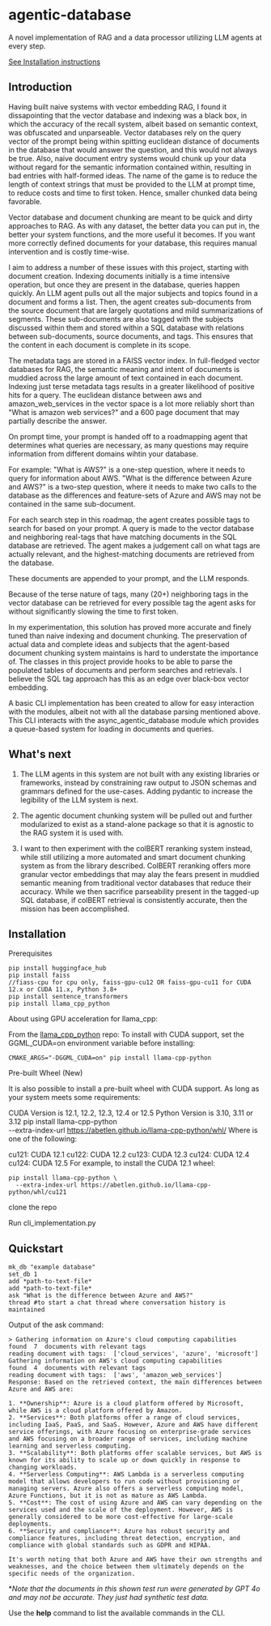 # agentic-database

A novel implementation of RAG and a data processor utilizing LLM agents at every step.

[See Installation instructions](#installation)

## Introduction

Having built naive systems with vector embedding RAG, I found it dissapointing that the vector database and indexing was a black box, in which the accuracy of the recall system, albeit based on semantic context, was obfuscated and unparseable. Vector databases rely on the query vector of the prompt being within spitting euclidean distance of documents in the database that would answer the question, and this would not always be true. Also, naive document entry systems would chunk up your data without regard for the semantic information contained within, resulting in bad entries with half-formed ideas. The name of the game is to reduce the length of context strings that must be provided to the LLM at prompt time, to reduce costs and time to first token. Hence, smaller chunked data being favorable.

Vector database and document chunking are meant to be quick and dirty approaches to RAG. As with any dataset, the better data you can put in, the better your system functions, and the more useful it becomes. If you want more correctly defined documents for your database, this requires manual intervention and is costly time-wise.

I aim to address a number of these issues with this project, starting with document creation. Indexing documents initially is a time intensive operation, but once they are present in the database, queries happen quickly. An LLM agent pulls out all the major subjects and topics found in a document and forms a list. Then, the agent creates sub-documents from the source document that are largely quotations and mild summarizations of segments. These sub-documents are also tagged with the subjects discussed within them and stored within a SQL database with relations between sub-documents, source documents, and tags. This ensures that the content in each document is complete in its scope.

The metadata tags are stored in a FAISS vector index. In full-fledged vector databases for RAG, the semantic meaning and intent of documents is muddied across the large amount of text contained in each document. Indexing just terse metadata tags results in a greater likelihood of positive hits for a query. The euclidean distance between aws and amazon_web_services in the vector space is a lot more reliably short than "What is amazon web services?" and a 600 page document that may partially describe the answer.

On prompt time, your prompt is handed off to a roadmapping agent that determines what queries are necessary, as many questions may require information from different domains wihtin your database.

For example:
"What is AWS?" is a one-step question, where it needs to query for information about AWS.
"What is the difference between Azure and AWS?" is a two-step question, where it needs to make two calls to the database as the differences and feature-sets of Azure and AWS may not be contained in the same sub-document.

For each search step in this roadmap, the agent creates possible tags to search for based on your prompt. A query is made to the vector database and neighboring real-tags that have matching documents in the SQL database are retrieved. The agent makes a judgement call on what tags are actually relevant, and the highest-matching documents are retrieved from the database.

These documents are appended to your prompt, and the LLM responds.

Because of the terse nature of tags, many (20+) neighboring tags in the vector database can be retrieved for every possible tag the agent asks for without significantly slowing the time to first token.

In my experimentation, this solution has proved more accurate and finely tuned than naive indexing and document chunking. The preservation of actual data and complete ideas and subjects that the agent-based document chunking system maintains is hard to understate the importance of. The classes in this project provide hooks to be able to parse the populated tables of documents and perform searches and retrievals. I believe the SQL tag approach has this as an edge over black-box vector embedding.

A basic CLI implementation has been created to allow for easy interaction with the modules, albeit not with all the database parsing mentioned above. This CLI interacts with the async_agentic_database module which provides a queue-based system for loading in documents and queries.

## What's next

1. The LLM agents in this system are not built with any existing libraries or frameworks, instead by constraining raw output to JSON schemas and grammars defined for the use-cases. Adding pydantic to increase the legibility of the LLM system is next.

2. The agentic document chunking system will be pulled out and further modularized to exist as a stand-alone package so that it is agnostic to the RAG system it is used with.

3. I want to then experiment with the colBERT reranking system instead, while still utilizing a more automated and smart document chunking system as from the library described. ColBERT reranking offers more granular vector embeddings that may alay the fears present in muddied semantic meaning from traditional vector databases that reduce their accuracy. While we then sacrifice parseability present in the tagged-up SQL database, if colBERT retrieval is consistently accurate, then the mission has been accomplished.

## Installation

Prerequisites

    pip install huggingface_hub
    pip install faiss
    //fiass-cpu for cpu only, faiss-gpu-cu12 OR faiss-gpu-cu11 for CUDA 12.x or CUDA 11.x, Python 3.8+
    pip install sentence_transformers
    pip install llama_cpp_python

About using GPU acceleration for llama_cpp:

From the [llama_cpp_python](https://github.com/abetlen/llama-cpp-python) repo:
To install with CUDA support, set the GGML_CUDA=on environment variable before installing:

    CMAKE_ARGS="-DGGML_CUDA=on" pip install llama-cpp-python

Pre-built Wheel (New)

It is also possible to install a pre-built wheel with CUDA support. As long as your system meets some requirements:

CUDA Version is 12.1, 12.2, 12.3, 12.4 or 12.5
Python Version is 3.10, 3.11 or 3.12
pip install llama-cpp-python \
 --extra-index-url https://abetlen.github.io/llama-cpp-python/whl/<cuda-version>
Where <cuda-version> is one of the following:

cu121: CUDA 12.1
cu122: CUDA 12.2
cu123: CUDA 12.3
cu124: CUDA 12.4
cu124: CUDA 12.5
For example, to install the CUDA 12.1 wheel:

    pip install llama-cpp-python \
      --extra-index-url https://abetlen.github.io/llama-cpp-python/whl/cu121

clone the repo

Run cli_implementation.py

## Quickstart

    mk_db "example database"
    set_db 1
    add *path-to-text-file*
    add *path-to-text-file*
    ask "What is the difference between Azure and AWS?"
    thread #to start a chat thread where conversation history is maintained

Output of the ask command:

    > Gathering information on Azure's cloud computing capabilities
    found  7  documents with relevant tags
    reading document with tags:  ['cloud_services', 'azure', 'microsoft']
    Gathering information on AWS's cloud computing capabilities
    found  4  documents with relevant tags
    reading document with tags:  ['aws', 'amazon_web_services']
    Response: Based on the retrieved context, the main differences between Azure and AWS are:

    1. **Ownership**: Azure is a cloud platform offered by Microsoft, while AWS is a cloud platform offered by Amazon.
    2. **Services**: Both platforms offer a range of cloud services, including IaaS, PaaS, and SaaS. However, Azure and AWS have different service offerings, with Azure focusing on enterprise-grade services and AWS focusing on a broader range of services, including machine learning and serverless computing.
    3. **Scalability**: Both platforms offer scalable services, but AWS is known for its ability to scale up or down quickly in response to changing workloads.
    4. **Serverless Computing**: AWS Lambda is a serverless computing model that allows developers to run code without provisioning or managing servers. Azure also offers a serverless computing model, Azure Functions, but it is not as mature as AWS Lambda.
    5. **Cost**: The cost of using Azure and AWS can vary depending on the services used and the scale of the deployment. However, AWS is generally considered to be more cost-effective for large-scale deployments.
    6. **Security and compliance**: Azure has robust security and compliance features, including threat detection, encryption, and compliance with global standards such as GDPR and HIPAA.

    It's worth noting that both Azure and AWS have their own strengths and weaknesses, and the choice between them ultimately depends on the specific needs of the organization.

\*_Note that the documents in this shown test run were generated by GPT 4o and may not be accurate. They just had synthetic test data._

Use the **help** command to list the available commands in the CLI.
